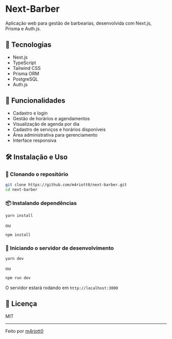 # Next-Barber

Aplicação web para gestão de barbearias, desenvolvida com Next.js, Prisma e Auth.js.

## 🚀 Tecnologias
- Next.js
- TypeScript
- Tailwind CSS
- Prisma ORM
- PostgreSQL
- Auth.js

## 📌 Funcionalidades
- Cadastro e login
- Gestão de horários e agendamentos
- Visualização de agenda por dia
- Cadastro de serviços e horários disponíveis
- Área administrativa para gerenciamento
- Interface responsiva

## 🛠 Instalação e Uso

### 📂 Clonando o repositório
```sh
git clone https://github.com/m4riott0/next-barber.git
cd next-barber
```

### 📦 Instalando dependências
```sh
yarn install
```
ou
```sh
npm install
```

### 🚀 Iniciando o servidor de desenvolvimento
```sh
yarn dev
```
ou
```sh
npm run dev
```
O servidor estará rodando em `http://localhost:3000`

## 📝 Licença

 MIT 

---
Feito por [m4riott0](https://github.com/m4riott0)
